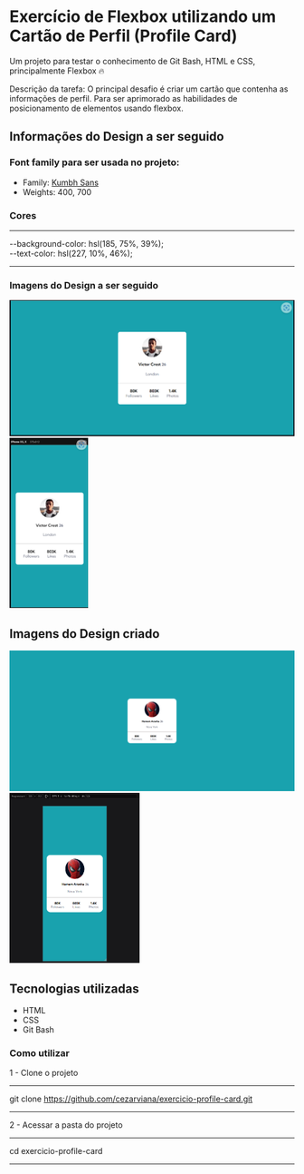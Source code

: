 # Exercício de Flexbox utilizando um Cartão de Perfil (Profile Card)

Um projeto para testar o conhecimento de Git Bash, HTML e  CSS, principalmente Flexbox 🔥

Descrição da tarefa: O principal desafio é criar um cartão que contenha as informações de perfil. Para ser aprimorado as habilidades de posicionamento de elementos usando flexbox.

## Informações do Design a ser seguido

### Font family para ser usada no projeto:

- Family: [Kumbh Sans](https://fonts.google.com/specimen/Kumbh+Sans)
- Weights: 400, 700

### Cores
***
--background-color: hsl(185, 75%, 39%); <br>
--text-color: hsl(227, 10%, 46%);
***

### Imagens do Design a ser seguido
<img src="Design/design-desktop.png">
<img src="Design/design-mobile.png" style="height: 300px;  justify-content: center;">

## Imagens do Design criado
<img src="Design/1-desktop.png">
<img src="Design/1-smartphone.png" style="height: 300px;  justify-content: center;">


<!-- [<img src="./fullmetalAlchemist.gif" alt="gif da tela do site">](https://cezarviana.github.io/projeto-fullmetal-alchemist-personagens/) -->

## Tecnologias utilizadas
- HTML
- CSS
- Git Bash

### Como utilizar

1 - Clone o projeto
***
git clone <https://github.com/cezarviana/exercicio-profile-card.git>
***

2 - Acessar a pasta do projeto
***
cd exercicio-profile-card
***
